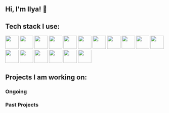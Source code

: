 ## Hi, I'm Ilya! 👋

## Tech stack I use:

<div>
  <img src="https://cdn.jsdelivr.net/gh/devicons/devicon@latest/icons/postgresql/postgresql-original.svg" width="42" text="postgresql" />
  <img src="https://cdn.jsdelivr.net/gh/devicons/devicon@latest/icons/nodejs/nodejs-original.svg" width="42" text="nodejs" />
  <img src="https://cdn.jsdelivr.net/gh/devicons/devicon@latest/icons/mysql/mysql-original-wordmark.svg" width="42" text="express" />
  <img src="https://cdn.jsdelivr.net/gh/devicons/devicon@latest/icons/mysql/mysql-original.svg" width="42" text="mysql" />
  <img src="https://cdn.jsdelivr.net/gh/devicons/devicon@latest/icons/typescript/typescript-original.svg" width="42" text="typescript" />
  <img src="https://cdn.jsdelivr.net/gh/devicons/devicon@latest/icons/nextjs/nextjs-original.svg" width="42" text="nextjs" />
  <img src="https://cdn.jsdelivr.net/gh/devicons/devicon@latest/icons/javascript/javascript-original.svg" width="42" text="javascript" />
  <img src="https://cdn.jsdelivr.net/gh/devicons/devicon@latest/icons/supabase/supabase-original.svg" width="42" text="supabase" />
  <img src="https://cdn.jsdelivr.net/gh/devicons/devicon@latest/icons/react/react-original.svg" width="42" text="react" />
  <img src="https://cdn.jsdelivr.net/gh/devicons/devicon@latest/icons/python/python-original.svg" width="42" text="python" />
  <img src="https://cdn.jsdelivr.net/gh/devicons/devicon@latest/icons/jquery/jquery-original.svg" width="42" text="jquery" />
  <img src="https://cdn.jsdelivr.net/gh/devicons/devicon@latest/icons/angular/angular-original.svg" width="42" text="angular" />
  <img src="https://cdn.jsdelivr.net/gh/devicons/devicon@latest/icons/tailwindcss/tailwindcss-original.svg" width="42" text="tailwindcss" />
  <img src="https://cdn.jsdelivr.net/gh/devicons/devicon@latest/icons/jest/jest-plain.svg" width="42" text="jest" />
  <img src="https://cdn.jsdelivr.net/gh/devicons/devicon@latest/icons/vitest/vitest-original.svg" width="42" text="vitest" />
  <img src="https://cdn.jsdelivr.net/gh/devicons/devicon@latest/icons/mongodb/mongodb-original.svg" width="42" text="mongodb" />
  <img src="https://cdn.jsdelivr.net/gh/devicons/devicon@latest/icons/git/git-original.svg" width="42" text="git" />
</div>

## Projects I am working on:

### Ongoing

### Past Projects
